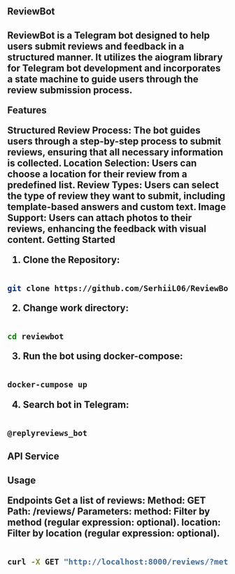 <h2>ReviewBot<h2>

ReviewBot is a Telegram bot designed to help users submit reviews and feedback in a structured manner. It utilizes the aiogram library for Telegram bot development and incorporates a state machine to guide users through the review submission process.

Features

Structured Review Process: The bot guides users through a step-by-step process to submit reviews, ensuring that all necessary information is collected.
Location Selection: Users can choose a location for their review from a predefined list.
Review Types: Users can select the type of review they want to submit, including template-based answers and custom text.
Image Support: Users can attach photos to their reviews, enhancing the feedback with visual content.
Getting Started

1. Clone the Repository:

```bash

git clone https://github.com/SerhiiL06/ReviewBot.git

```

2. Change work directory:

```bash

cd reviewbot

```

3. Run the bot using docker-compose:

```bash

docker-cumpose up

```

4. Search bot in Telegram:

```bash

@replyreviews_bot

```

<h2>API Service<h2>

Usage

Endpoints
Get a list of reviews:
Method: GET
Path: /reviews/
Parameters:
method: Filter by method (regular expression: optional).
location: Filter by location (regular expression: optional).

```bash

curl -X GET "http://localhost:8000/reviews/?method=GET&location=local"


```

